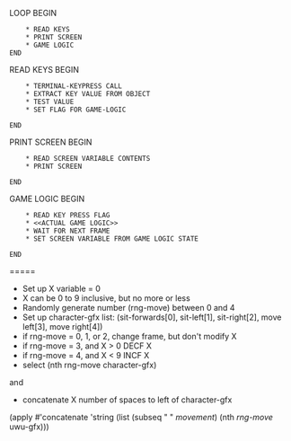 LOOP
	BEGIN
	
		* READ KEYS
		* PRINT SCREEN
		* GAME LOGIC
	END


READ KEYS
	BEGIN
	
		* TERMINAL-KEYPRESS CALL
		* EXTRACT KEY VALUE FROM OBJECT
		* TEST VALUE
		* SET FLAG FOR GAME-LOGIC
	
	END

PRINT SCREEN
	BEGIN
	
		* READ SCREEN VARIABLE CONTENTS
		* PRINT SCREEN
		
	END
	
GAME LOGIC
	BEGIN
	
		* READ KEY PRESS FLAG
		* <<ACTUAL GAME LOGIC>>
		* WAIT FOR NEXT FRAME		
		* SET SCREEN VARIABLE FROM GAME LOGIC STATE

	END


=====

- Set up X variable = 0
- X can be 0 to 9 inclusive, but no more or less
- Randomly generate number (rng-move) between 0 and 4
- Set up character-gfx list: (sit-forwards[0], sit-left[1], sit-right[2], move left[3], move right[4])
- if rng-move = 0, 1, or 2, change frame, but don't modify X
- if rng-move = 3, and X > 0 DECF X
- if rng-move = 4, and X < 9 INCF X
- select (nth rng-move character-gfx)

and

- concatenate X number of spaces to left of character-gfx

(apply #'concatenate 'string (list (subseq "         " *movement*) (nth *rng-move* uwu-gfx)))
